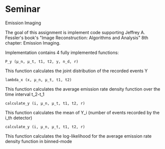 # Seminar
Emission Imaging

The goal of this assignment is implement code supporting Jeffrey A. Fessler's book's "Image Reconstruction: Algorithms and Analysis" 8th chapter: Emission Imaging. 

Implementation contains 4 fully implemented functions:
```console
P_y (µ_n, µ_t, t1, t2, y, n_d, r)
```
This function calculates the joint distribution of the recorded events Y

```console
lambda_x (x, µ_n, µ_t, t1, t2)
```
This function calculates the average emission rate density function over the time interval t_2-t_1
```console
calculate_y (i, µ_n, µ_t, t1, t2, r)
```
This function calculates the mean of Y_i (number of events recorded by the i_th detector)
```console
calculate_y (i, µ_n, µ_t, t1, t2, r)
```
This function calculates the log-likelihood for the average emission rate density function in binned-mode